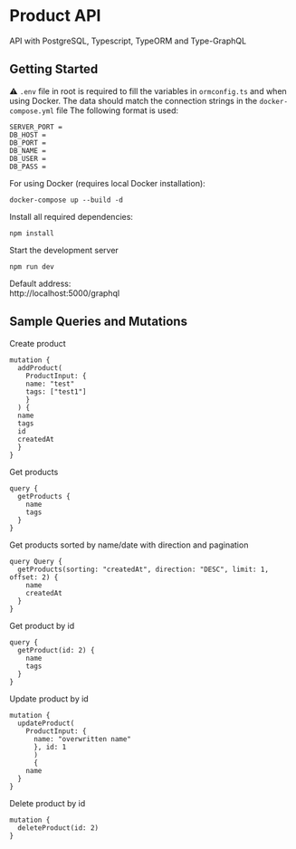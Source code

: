 # Product API

API with PostgreSQL, Typescript, TypeORM and Type-GraphQL

## Getting Started

:warning: `.env` file in root is required to fill the variables in `ormconfig.ts` and when using Docker. The data should match the connection strings in the `docker-compose.yml` file
The following format is used:

```
SERVER_PORT =
DB_HOST =
DB_PORT =
DB_NAME =
DB_USER =
DB_PASS =
```

For using Docker (requires local Docker installation):

```
docker-compose up --build -d
```

Install all required dependencies:

```
npm install
```

Start the development server

```
npm run dev
```

Default address:\
http://localhost:5000/graphql

## Sample Queries and Mutations

Create product

```
mutation {
  addProduct(
    ProductInput: {
    name: "test"
    tags: ["test1"]
    }
  ) {
  name
  tags
  id
  createdAt
  }
}
```

Get products

```
query {
  getProducts {
    name
    tags
  }
}
```

Get products sorted by name/date with direction and pagination

```
query Query {
  getProducts(sorting: "createdAt", direction: "DESC", limit: 1, offset: 2) {
    name
    createdAt
  }
}
```

Get product by id

```
query {
  getProduct(id: 2) {
    name
    tags
  }
}
```

Update product by id

```
mutation {
  updateProduct(
    ProductInput: {
      name: "overwritten name"
      }, id: 1
      )
      {
    name
  }
}
```

Delete product by id

```
mutation {
  deleteProduct(id: 2)
}
```
